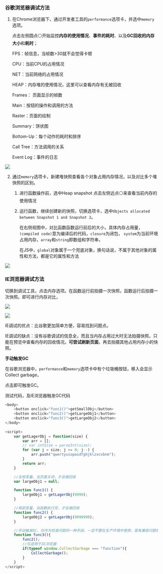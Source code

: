 ### 谷歌浏览器调试方法



1. 在Chrome浏览器下，通过开发者工具的`performance`选项卡，并选中`memory`选项。

   点击左侧圆点⚪开始监控**内存的使用情况**、**事件的耗时**、以及**GC回收的内存大小**和**耗时**；

   

   FPS：帧信息，当帧数>30就不会觉得卡顿

   CPU：当前CPU的占用情况

   NET：当前网络的占用情况

   HEAP：内存堆的使用情况，这里可以查看内存有无被回收

   

   Frames： 页面显示的帧数

   Main：按钮的操作和调用的方法

   

   Raster：页面的绘制

   

   Summary：饼状图

   Bottom-Up：每个动作的耗时和排序

   Call Tree：方法调用的关系

   Event Log：事件的日志

   

![](C:\Users\Vicer\Desktop\整理桌面\学习笔记\JS\img\谷歌调试1.png)



2. 通过`memory`选项卡，新建堆快照查看各个对象占用内存情况，以及对比多个堆快照的区别。

   

   1. 进行函数操作前，选中Heap snapshot 点击左侧远点⚪来查看当前内存的使用情况
   
   2. 运行函数，继续创建新的快照，切换选项卡，选中`Objects allocated between Snapshot 1 and Snapshot 2`。
   
      在右侧视图中，对比函数函数运行前后的大小，具体内存占用量，`(compiled code)`意为编译后的代码，`closure`为闭包，  `system`为当前环境占用内存，`array`和`string`即数组和字符串，
   
      在JS中，`global`对象属于一个兜底对象，换句话说，不属于其他对象的属性和方法，都是它的属性和方法
   
      

![](C:\Users\Vicer\Desktop\整理桌面\学习笔记\JS\img\谷歌调试.png)



### IE浏览器调试方法

切换到调试工具，点击内存选项。在函数运行前拍摄一次快照，函数运行后拍摄一次快照。即可进行内存对比，

![](C:\Users\Vicer\Desktop\整理桌面\学习笔记\JS\img\IE调试.png)

![](C:\Users\Vicer\Desktop\整理桌面\学习笔记\JS\img\IE调试1.png)

IE调试的优点：比谷歌更加简单方便，容易找到问题点。

IE调试的缺点：没有谷歌调试的信息全，而且当内存占用过大时无法拍摄快照，只能在预览中查看内存的回收情况。**可尝试刷新页面**，再去拍摄其他占用内存小的快照。







**手动触发GC**

在谷歌浏览器中，`performance`和`memory`选项卡中有个垃圾桶按钮，移入会显示 Collect garbage，

点击即可触发GC。



测试代码，及IE浏览器触发GC代码

```js
<body>
    <button onclick="func1()">getSmallObj</button>
    <button onclick="func2()">getLargeObj1</button>
    <button onclick="func3()">getLargeObj2</button>
</body>
 
<script>
    var getLagerObj = function(size) {
        var arr = [];
        // var intSize = parseInt(size);
        for (var j = size; j >= 0; j--) {
            arr.push("qwertyuiopasdfghjklzxcvbnm");
        }
        return arr;
    }

    //全局变量，当页面关闭，才会被回收
    var largeObj1 = null;

    function func1() {
        largeObj1 = getLagerObj(9999);
    }

    //局部变量，当函数执行完，才会被回收
    function func2() {
        largeObj2 = getLagerObj(9999999);
    }

    //手动触发GC，仅作为检查问题的一种手段，一定不要在生产环境中使用，是有兼容问题的
    function func3(){
    	func2();
    	//仅适用于IE浏览器
    	if(typeof window.CollectGarbage === "function"){
    		CollectGarbage();
    	}
    }
</script>
```



